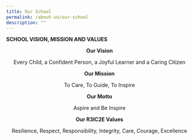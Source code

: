 ```yaml
---
title: Our School
permalink: /about-us/our-school
description: ""
---
```

**SCHOOL VISION, MISSION AND VALUES**

**<center>Our Vision</center>**

<center>Every Child, a Confident Person, a Joyful Learner and a Caring Citizen</center>

**<center>Our Mission</center>**

<center>To Care, To Guide, To Inspire</center>

**<center>Our Motto</center>**

<center>Aspire and Be Inspire</center>

**<center>Our R3IC2E Values</center>**

<center>Resilience, Respect, Responsibility, Integrity, Care, Courage, Excellence</center>